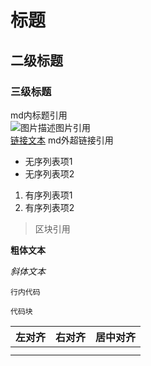 # 标题
## 二级标题
### 三级标题

[](#) md内标题引用  
![图片描述](https://www.example.com/image.jpg)图片引用  
[链接文本](https://www.example.com) md外超链接引用  

- 无序列表项1
- 无序列表项2

1. 有序列表项1
2. 有序列表项2

> 区块引用

**粗体文本**

*斜体文本*

`行内代码`

```代码块```

| 左对齐 | 右对齐 | 居中对齐 |
| :-----| ----: | :----: |
|  |  |  |
|  |  |  |
